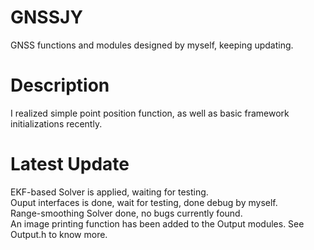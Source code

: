 # GNSSJY
GNSS functions and modules designed by myself, keeping updating.
# Description
I realized simple point position function, as well as basic framework initializations recently. 
# Latest Update
EKF-based Solver is applied, waiting for testing. \
Ouput interfaces is done, wait for testing, done debug by myself. \
Range-smoothing Solver done, no bugs currently found. \
An image printing function has been added to the Output modules. See Output.h to know more.
